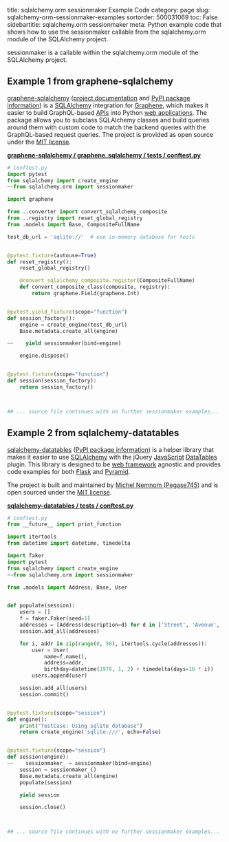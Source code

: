 title: sqlalchemy.orm sessionmaker Example Code
category: page
slug: sqlalchemy-orm-sessionmaker-examples
sortorder: 500031069
toc: False
sidebartitle: sqlalchemy.orm sessionmaker
meta: Python example code that shows how to use the sessionmaker callable from the sqlalchemy.orm module of the SQLAlchemy project.


sessionmaker is a callable within the sqlalchemy.orm module of the SQLAlchemy project.


## Example 1 from graphene-sqlalchemy
[graphene-sqlalchemy](https://github.com/graphql-python/graphene-sqlalchemy)
([project documentation](https://docs.graphene-python.org/projects/sqlalchemy/en/latest/)
and
[PyPI package information](https://pypi.org/project/graphene-sqlalchemy/))
is a [SQLAlchemy](/sqlalchemy.html) integration for
[Graphene](https://graphene-python.org/), which makes it easier to build
GraphQL-based [APIs](/application-programming-interfaces.html) into Python
[web applications](/web-development.html). The package allows you to
subclass SQLAlchemy classes and build queries around them with custom
code to match the backend queries with the GraphQL-based request queries.
The project is provided as open source under the
[MIT license](https://github.com/graphql-python/graphene-sqlalchemy/blob/master/LICENSE.md).

[**graphene-sqlalchemy / graphene_sqlalchemy / tests / conftest.py**](https://github.com/graphql-python/graphene-sqlalchemy/blob/master/graphene_sqlalchemy/tests/conftest.py)

```python
# conftest.py
import pytest
from sqlalchemy import create_engine
~~from sqlalchemy.orm import sessionmaker

import graphene

from ..converter import convert_sqlalchemy_composite
from ..registry import reset_global_registry
from .models import Base, CompositeFullName

test_db_url = 'sqlite://'  # use in-memory database for tests


@pytest.fixture(autouse=True)
def reset_registry():
    reset_global_registry()

    @convert_sqlalchemy_composite.register(CompositeFullName)
    def convert_composite_class(composite, registry):
        return graphene.Field(graphene.Int)


@pytest.yield_fixture(scope="function")
def session_factory():
    engine = create_engine(test_db_url)
    Base.metadata.create_all(engine)

~~    yield sessionmaker(bind=engine)

    engine.dispose()


@pytest.fixture(scope="function")
def session(session_factory):
    return session_factory()



## ... source file continues with no further sessionmaker examples...

```


## Example 2 from sqlalchemy-datatables
[sqlalchemy-datatables](https://github.com/Pegase745/sqlalchemy-datatables)
([PyPI package information](https://pypi.org/project/sqlalchemy-datatables/))
is a helper library that makes it easier to use [SQLAlchemy](/sqlalchemy.html)
with the jQuery [JavaScript](/javascript.html)
[DataTables](https://datatables.net/) plugin. This library is designed to
be [web framework](/web-frameworks.html) agnostic and provides code examples
for both [Flask](/flask.html) and [Pyramid](/pyramid.html).

The project is built and maintained by
[Michel Nemnom (Pegase745)](https://github.com/Pegase745) and is open
sourced under the
[MIT license](https://github.com/Pegase745/sqlalchemy-datatables/blob/master/LICENSE).

[**sqlalchemy-datatables / tests / conftest.py**](https://github.com/Pegase745/sqlalchemy-datatables/blob/master/./tests/conftest.py)

```python
# conftest.py
from __future__ import print_function

import itertools
from datetime import datetime, timedelta

import faker
import pytest
from sqlalchemy import create_engine
~~from sqlalchemy.orm import sessionmaker

from .models import Address, Base, User


def populate(session):
    users = []
    f = faker.Faker(seed=1)
    addresses = [Address(description=d) for d in ['Street', 'Avenue', 'Road']]
    session.add_all(addresses)

    for i, addr in zip(range(0, 50), itertools.cycle(addresses)):
        user = User(
            name=f.name(),
            address=addr,
            birthday=datetime(1970, 1, 2) + timedelta(days=10 * i))
        users.append(user)

    session.add_all(users)
    session.commit()


@pytest.fixture(scope="session")
def engine():
    print("TestCase: Using sqlite database")
    return create_engine('sqlite:///', echo=False)


@pytest.fixture(scope="session")
def session(engine):
~~    sessionmaker_ = sessionmaker(bind=engine)
    session = sessionmaker_()
    Base.metadata.create_all(engine)
    populate(session)

    yield session

    session.close()



## ... source file continues with no further sessionmaker examples...

```


